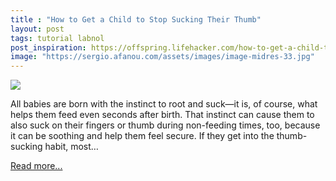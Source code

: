```yaml
---
title : "How to Get a Child to Stop Sucking Their Thumb"
layout: post
tags: tutorial labnol
post_inspiration: https://offspring.lifehacker.com/how-to-get-a-child-to-stop-sucking-their-thumb-1846597809
image: "https://sergio.afanou.com/assets/images/image-midres-33.jpg"
---
```


<img src="https://i.kinja-img.com/gawker-media/image/upload/s--4iBHln1h--/c_fit,fl_progressive,q_80,w_636/edqjlgm393vu9zjrl4yi.jpg" /><p>All babies are born with the instinct to root and suck—it is, of course, what helps them feed even seconds after birth. That instinct can cause them to also suck on their fingers or thumb during non-feeding times, too, because it can be soothing and help them feel secure. If they get into the thumb-sucking habit, most…</p><p><a href="https://offspring.lifehacker.com/how-to-get-a-child-to-stop-sucking-their-thumb-1846597809">Read more...</a></p>